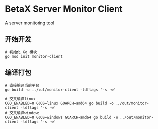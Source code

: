 # BetaX Server Monitor Client

A server monitoring tool

## 开始开发

```shell
# 初始化 Go 模块
go mod init monitor-client
```

## 编译打包
```shell
# 直接编译当前平台
go build -o ../out/monitor-client -ldflags '-s -w'

# 交叉编译linux
CGO_ENABLED=0 GOOS=linux GOARCH=amd64 go build -o ../out/monitor-client -ldflags '-s -w'
# 交叉编译windows
CGO_ENABLED=0 GOOS=windows GOARCH=amd64 go build -o ../out/monitor-client -ldflags '-s -w'
```
